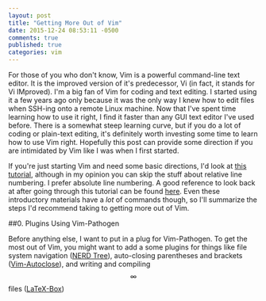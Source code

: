 ```yaml
---
layout: post
title: "Getting More Out of Vim"
date: 2015-12-24 08:53:11 -0500
comments: true
published: true
categories: vim
---
```

For those of you who don't know, Vim is a powerful command-line text editor. It is the improved version of it's predecessor, Vi (in fact, it stands for Vi IMproved). I'm a big fan of Vim for coding and text editing. I started using it a few years ago only because it was the only way I knew how to edit files when SSH-ing onto a remote Linux machine. Now that I've spent time learning how to use it right, I find it faster than any GUI text editor I've used before. There is a somewhat steep learning curve, but if you do a lot of coding or plain-text editing, it's definitely worth investing some time to learn how to use Vim right. Hopefully this post can provide some direction if you are intimidated by Vim like I was when I first started.

If you're just starting Vim and need some basic directions, I'd look at [this tutorial](http://computers.tutsplus.com/tutorials/vim-for-beginners--cms-21118), although in my opinion you can skip the stuff about relative line numbering. I prefer absolute line numbering. A good reference to look back at after going through this tutorial can be found [here](https://simpletutorials.com/c/1238/Simple+Vim+Reference). Even these introductory materials have a *lot* of commands though, so I'll summarize the steps I'd recommend taking to getting more out of Vim.


##0. Plugins Using Vim-Pathogen

Before anything else, I want to put in a plug for Vim-Pathogen. To get the most out of Vim, you might want to add a some plugins for things like file system navigation ([NERD Tree](https://github.com/scrooloose/nerdtree)), auto-closing parentheses and brackets ([Vim-Autoclose](https://github.com/Townk/vim-autoclose)), and writing and compiling $$\infty$$ files ([LaTeX-Box](https://github.com/LaTeX-Box-Team/LaTeX-Box))

